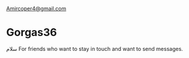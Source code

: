 Amircoper4@gmail.com 
# Gorgas36
سلام 
For friends who want to stay in touch and want to send messages. 
